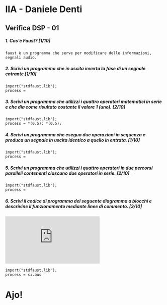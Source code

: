 # IIA - Daniele Denti

## Verifica DSP - 01

##### 1. Cos'è Faust? [1/10]

```
faust è un programma che serve per modificare delle informazioni, segnali audio.
```

##### 2. Scrivi un programma che in uscita inverta la fase di un segnale entrante [1/10]

```
import("stdfaust.lib");
process = 
```

##### 3. Scrivi un programma che utilizzi i quattro operatori matematici in serie e che dia come risultato costante il valore 1 (_uno_). [2/10]

```
import("stdfaust.lib");
process = *(0.5): *(0.5);

```

##### 4. Scrivi un programma che esegua due operazioni in sequenza e produca un segnale in uscita identico a quello in entrata. [1/10]

```
import("stdfaust.lib");
process = 
```

##### 5. Scrivi un programma che utilizzi i quattro operatori in due percorsi paralleli contenenti ciascuno due operatori in serie. [2/10]

```
import("stdfaust.lib");
process =
```

##### 6. Scrivi il codice di programma del seguente diagramma a blocchi e descrivine il funzionamento mediante linee di commento. [3/10]

![quattro somme parallele](https://github.com/LSSN/2019-11-21-2A-DSP/blob/master/process.pdf)

```
import("stdfaust.lib");
process = si.bus
```


# Ajo!
